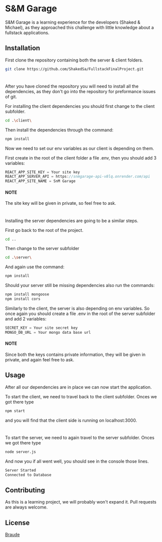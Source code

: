 # S&M Garage

S&M Garage is a learning experience for the developers (Shaked & Michael), as they approached this challenge with little knowledge about a fullstack applications.

## Installation

First clone the repository containing both the server & client folders.
```bash
git clone https://github.com/ShakedSa/FullstackFinalProject.git
```
#
After you have cloned the repository you will need to install all the dependencies, as they don't go into the repository for preformance issues of git.

For installing the client dependencies you should first change to the client subfolder.
```bash
cd .\client\
```

Then install the dependencies through the command:
```bash
npm install
```
Now we need to set our env variables as our client is depending on them.

First create in the root of the client folder a file .env, then you should add 3 variables:

```javascript
REACT_APP_SITE_KEY = Your site key
REACT_APP_SERVER_API = https://snmgarage-api-v8lq.onrender.com/api
REACT_APP_SITE_NAME = SnM Garage
```

#### NOTE
The site key will be given in private, so feel free to ask. 

# 

Installing the server dependencies are going to be a similar steps.

First go back to the root of the project.
```bash
cd ..
```

Then change to the server subfolder
```bash
cd .\server\
```

And again use the command:
```bash
npm install
```

Should your server still be missing dependencies also run the commands:
```bash
npm install mongoose
npm install cors
```

Similarly to the client, the server is also depending on env variables. So once again you should create a file .env in the root of the server subfolder and add 2 variables:

```javascript
SECRET_KEY = Your site secret key
MONGO_DB_URL = Your mongo data base url
```

#### NOTE
Since both the keys contains private information, they will be given in private, and again feel free to ask.

## Usage

After all our dependencies are in place we can now start the application.

To start the client, we need to travel back to the client subfolder. Onces we got there type
```bash
npm start
```

and you will find that the client side is running on localhost:3000.
#

To start the server, we need to again travel to the server subfolder. Onces we got there type
```bash
node server.js
```

And now you if all went well, you should see in the console those lines.
```bash
Server Started
Connected to Database
```

## Contributing

As this is a learning project, we will probably won't expand it. Pull requests are always welcome.

## License

[Braude](https://www.braude.ac.il/)
